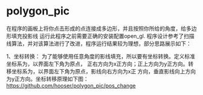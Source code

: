 # polygon_pic
在程序的画板上将你点击形成的点连接成多边形，并且按照你所给的角度，给多边形填充投影线
运行此程序之前需要正确的安装配置open_gl. 
程序设计参考了扫描线算法，并对该算法进行了改进，程序运行结果较为理想，部分思路展示如下：

1、坐标转换：
为了能够使用任意角度的影线填充，所以要有坐标转换。定义标准坐标系为，以界面左下角为原点，
正右方向为x正方向；正上方向为y正方向。转移坐标系为，以界面左下角为原点，影线向右方向为x正
方向，垂直影线向上方向为y正方向。坐标转移原理如下图：
https://github.com/hooser/polygon_pic/pos_change
